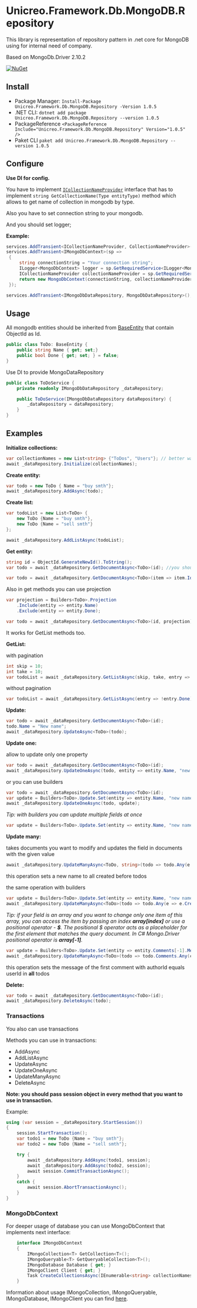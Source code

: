 # Unicreo.Framework.Db.MongoDB.Repository
This library is representation of repository pattern in .net core for MongoDB using for internal need of company.

Based on MongoDb.Driver 2.10.2

[![NuGet](https://img.shields.io/nuget/v/Unicreo.Framework.Db.MongoDB.Repository)](https://www.nuget.org/packages/Unicreo.Framework.Db.MongoDB.Repository/)
## Install

- Package Manager:   `Install-Package Unicreo.Framework.Db.MongoDB.Repository -Version 1.0.5`
- .NET CLI: `dotnet add package Unicreo.Framework.Db.MongoDB.Repository --version 1.0.5`
- PackageReference `<PackageReference Include="Unicreo.Framework.Db.MongoDB.Repository" Version="1.0.5" />`
- Paket CLI `paket add Unicreo.Framework.Db.MongoDB.Repository --version 1.0.5`

## Configure

**Use DI for config.**

You have to implement [`ICollectionNameProvider`](https://github.com/unicreo/framework-db-mongodb-repository/blob/master/Source/Interfaces/ICollectionNameProvider.cs) interface that has
to implement `string GetCollectionName(Type entityType)` method which
allows to get name of collection in mongodb by type.

Also you have to set connection string to your mongodb.

And you should set logger;

**Example:**

```c#
services.AddTransient<ICollectionNameProvider, CollectionNameProvider>(); // You have to implement this interface by yourself   
services.AddTransient<IMongoDbContext>(sp =>
 {
     string connectionString = "Your connection string";
     ILogger<MongoDbContext> logger = sp.GetRequiredService<ILogger<MongoDbContext>>();
     ICollectionNameProvider collectionNameProvider = sp.GetRequiredService<ICollectionNameProvider>;
     return new MongoDbContext(connectionString, collectionNameProvider);
 });

services.AddTransient<IMongoDbDataRepository, MongoDbDataRepository>();
 ```

## Usage

All mongodb entities should be inherited from [BaseEntity](https://github.com/unicreo/framework-db-mongodb-repository/blob/master/Source/Models/BaseEntity.cs) that contain ObjectId as Id.

```c#
public class ToDo: BaseEntity {
    public string Name { get; set;}
    public bool Done { get; set; } = false; 
}
```

Use DI to provide MongoDataRepository

```c#
public class ToDoService {
    private readonly IMongoDbDataRepository _dataRepository;

    public ToDoService(IMongoDbDataRepository dataRepository) {
        _dataRepository = dataRepository;
    }
}
```

## Examples

**Initialize collections:**

```c#
var collectionNames = new List<string> {"ToDos", "Users"}; // better way is to get names from CollectionNameProvider
await _dataRepository.Initialize(collectionNames);

```

**Create entity:**

```c#
var todo = new ToDo { Name = "buy smth"};
await _dataRepository.AddAsync(todo);
```

**Create list:**

```c#
var todoList = new List<ToDo> {
    new ToDo {Name = "buy smth"},
    new ToDo {Name = "sell smth"}
};

await _dataRepository.AddListAsync(todoList);
```


**Get entity:**

```c#
string id = ObjectId.GenerateNewId().ToString();
var todo = await _dataRepository.GetDocumentAsync<ToDo>(id); //you should ensure that id is valid ObjectId
```

```c#
var todo = await _dataRepository.GetDocumentAsync<ToDo>(item => item.Id == ObjectId.Parse(id) && !item.Done);
```

Also in get methods you can use projection
```c#
var projection = Builders<ToDo>.Projection
    .Include(entity => entity.Name)
    .Exclude(entity => entity.Done);

var todo = await _dataRepository.GetDocumentAsync<ToDo>(id, projection);
```

It works for GetList methods too.

**GetList:**

with pagination

```c#
int skip = 10;
int take = 10;
var todoList = await _dataRepository.GetListAsync(skip, take, entry => !entry.Done);
```
without pagination

```c#
var todoList = await _dataRepository.GetListAsync(entry => !entry.Done);
```

**Update:**
```c#
var todo = await _dataRepository.GetDocumentAsync<ToDo>(id);
todo.Name = "New name";
await _dataRepository.UpdateAsync<ToDo>(todo);
```

**Update one:**

allow to update only one property

```c#
var todo = await _dataRepository.GetDocumentAsync<ToDo>(id);
await _dataRepository.UpdateOneAsync(todo, entity => entity.Name, "new name");
```

or you can use builders
```c#
var todo = await _dataRepository.GetDocumentAsync<ToDo>(id);
var update = Builders<ToDo>.Update.Set(entity => entity.Name, "new name");
await _dataRepository.UpdateOneAsync(todo, update);
```

_Tip: with builders you can update multiple fields at once_
```c#
var update = Builders<ToDo>.Update.Set(entity => entity.Name, "new name").Set(entity => entity.Title, "new title");
```

**Update many:**

takes documents you want to modify and updates the field in documents with the given value

```c#
await _dataRepository.UpdateManyAsync<ToDo, string>(todo => todo.Any(e => e.CreatedDate <= new DateTime.Now), todo => todo.Name, "new name");
```
this operation sets a new name to all created before todos 

the same operation with builders

```c#
var update = Builders<ToDo>.Update.Set(entity => entity.Name, "new name");
await _dataRepository.UpdateManyAsync<ToDo>(todo => todo.Any(e => e.CreatedDate <= new DateTime.Now), update);
```

_Tip: if your field is an array and you want to change only one item of this array, you can access the item by passing an index **array[index]** or use a positional operator - **$**. The positional $ operator acts as a placeholder for the first element that matches the query document. In C# Mongo.Driver positional operator is **array[-1]**._

```c#
var update = Builders<ToDo>.Update.Set(entity => entity.Comments[-1].Message, "new message");
await _dataRepository.UpdateManyAsync<ToDo>(todo => todo.Comments.Any(comment => comment.authorId == userId), update);
```

this operation sets the message of the first comment with authorId equals userId in **all** todos

**Delete:**

```c#
var todo = await _dataRepository.GetDocumentAsync<ToDo>(id);
await _dataRepository.DeleteAsync(todo);
```

### **Transactions**

You also can use transactions

Methods you can use in transactions:

- AddAsync
- AddListAsync
- UpdateAsync
- UpdateOneAsync
- UpdateManyAsync
- DeleteAsync

**Note: you should pass session object in every method that you want to use in transaction.**

Example:

```c#
using (var session = _dataRepository.StartSession())
{
    session.StartTransaction();
    var todo1 = new ToDo {Name = "buy smth"};
    var todo2 = new ToDo {Name = "sell smth"};

    try {
        await _dataRepository.AddAsync(todo1, session);
        await _dataRepository.AddAsync(todo2, session);
        await session.CommitTransactionAsync();        
    }
    catch {
        await session.AbortTransactionAsync();
    }
}
```

### MongoDbContext
For deeper usage of database you can use MongoDbContext
that implements next interface:

```c#
    interface IMongoDbContext
    {
        IMongoCollection<T> GetCollection<T>();
        IMongoQueryable<T> GetQueryableCollection<T>();
        IMongoDatabase Database { get; }
        IMongoClient Client { get; }
        Task CreateCollectionsAsync(IEnumerable<string> collectionNames);
    }
``` 

Information about usage IMongoCollection, IMongoQueryable,
 IMongoDatabase, IMongoClient you can find [here](https://mongodb.github.io/mongo-csharp-driver/2.10).
 
